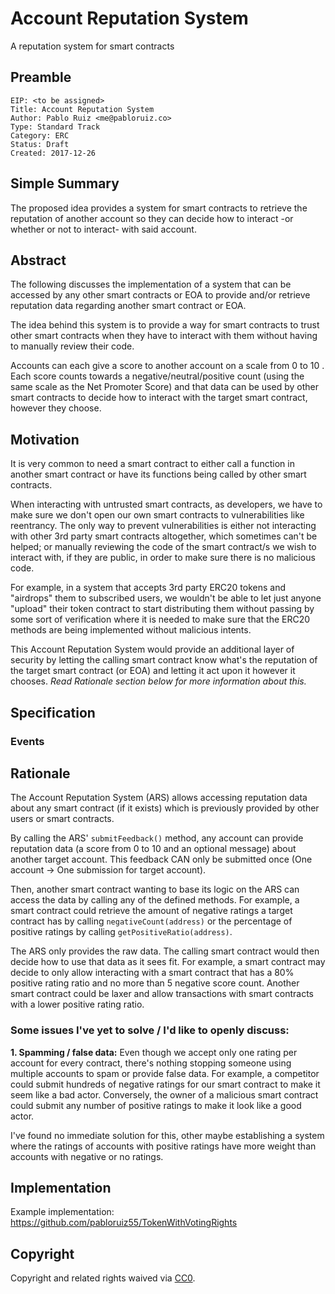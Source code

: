 # Account Reputation System
A reputation system for smart contracts

## Preamble

    EIP: <to be assigned>
    Title: Account Reputation System
    Author: Pablo Ruiz <me@pabloruiz.co>
    Type: Standard Track
    Category: ERC
    Status: Draft
    Created: 2017-12-26

## Simple Summary
The proposed idea provides a system for smart contracts to retrieve the reputation of another account so they can decide how to interact -or whether or not to interact- with said account.

## Abstract
The following discusses the implementation of a system that can be accessed by any other smart contracts or EOA to provide and/or retrieve reputation data regarding another smart contract or EOA.

The idea behind this system is to provide a way for smart contracts to trust other smart contracts when they have to interact with them without having to manually review their code. 

Accounts can each give a score to another account on a scale from 0 to 10 . Each score counts towards a negative/neutral/positive count (using the same scale as the Net Promoter Score) and that data can be used by other smart contracts to decide how to interact with the target smart contract, however they choose.

## Motivation
It is very common to need a smart contract to either call a function in another smart contract or have its functions being called by other smart contracts.

When interacting with untrusted smart contracts, as developers, we have to make sure we don't open our own smart contracts to vulnerabilities like reentrancy. The only way to prevent vulnerabilities is either not interacting with other 3rd party smart contracts altogether, which sometimes can't be helped; or manually reviewing the code of the smart contract/s we wish to interact with, if they are public, in order to make sure there is no malicious code.

For example, in a system that accepts 3rd party ERC20 tokens and  "airdrops" them to subscribed users, we wouldn't be able to let just anyone "upload" their token contract to start distributing them without passing by some sort of verification where it is needed to make sure that the ERC20 methods are being implemented without malicious intents.

This Account Reputation System would provide an additional layer of security by letting the calling smart contract know what's the reputation of the target smart contract (or EOA) and letting it act upon it however it chooses. _Read Rationale section below for more information about this._

## Specification

### Events

#### 

## Rationale
The Account Reputation System (ARS) allows accessing reputation data about any smart contract (if it exists) which is previously provided by other users or smart contracts.

By calling the ARS' `submitFeedback()` method, any account can provide reputation data (a score from 0 to 10 and an optional message) about another target account. This feedback CAN only be submitted once (One account -> One submission for target account).

Then, another smart contract wanting to base its logic on the ARS can access the data by calling any of the defined methods. For example, a smart contract could retrieve the amount of negative ratings a target contract has by calling `negativeCount(address)` or the percentage of positive ratings by calling `getPositiveRatio(address)`. 

The ARS only provides the raw data. The calling smart contract would then decide how to use that data as it sees fit. For example, a smart contract may decide to only allow interacting with a smart contract that has a 80% positive rating ratio and no more than 5 negative score count.  Another smart contract could be laxer and allow transactions with smart contracts with a lower positive rating ratio.

### Some issues I've yet to solve / I'd like to openly discuss:
**1. Spamming / false data:** Even though we accept only one rating per account for every contract, there's nothing stopping someone using multiple accounts to spam or provide false data. For example, a competitor could submit hundreds of negative ratings for our smart contract to make it seem like a bad actor. Conversely, the owner of a malicious smart contract could submit any number of positive ratings to make it look like a good actor.

I've found no immediate solution for this, other maybe establishing a system where the ratings of accounts with positive ratings have more weight than accounts with negative or no ratings.

## Implementation
Example implementation:
https://github.com/pabloruiz55/TokenWithVotingRights

## Copyright
Copyright and related rights waived via [CC0](https://creativecommons.org/publicdomain/zero/1.0/).
